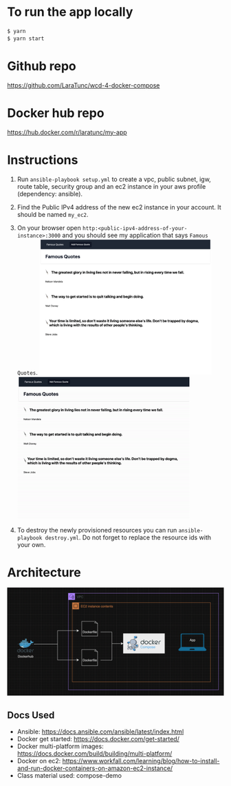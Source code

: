 # To run the app locally

```sh
$ yarn
$ yarn start
```

# Github repo

https://github.com/LaraTunc/wcd-4-docker-compose

# Docker hub repo

https://hub.docker.com/r/laratunc/my-app

# Instructions

1. Run `ansible-playbook setup.yml` to create a vpc, public subnet, igw, route table, security group and an ec2 instance in your aws profile (dependency: ansible).
2. Find the Public IPv4 address of the new ec2 instance in your account. It should be named `my_ec2`.
3. On your browser open `http:<public-ipv4-address-of-your-instance>:3000` and you should see my application that says `Famous Quotes`.
   <img src="public/images/app_screenshot.png" alt="app_screenshot" width="400" style="margin: 0 auto;"/>
   <img src="public/images/app.gif" alt="app_gif" width="400" style="margin: 0 auto;"/>

4. To destroy the newly provisioned resources you can run `ansible-playbook destroy.yml`. Do not forget to replace the resource ids with your own.

# Architecture

![architecture](public/images/architecture.png)

## Docs Used

- Ansible: https://docs.ansible.com/ansible/latest/index.html
- Docker get started: https://docs.docker.com/get-started/
- Docker multi-platform images: https://docs.docker.com/build/building/multi-platform/
- Docker on ec2: https://www.workfall.com/learning/blog/how-to-install-and-run-docker-containers-on-amazon-ec2-instance/
- Class material used: compose-demo
